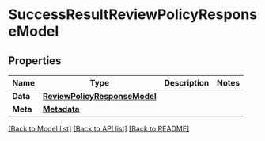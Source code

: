 # SuccessResultReviewPolicyResponseModel

## Properties

Name | Type | Description | Notes
------------ | ------------- | ------------- | -------------
**Data** | [**ReviewPolicyResponseModel**](ReviewPolicyResponseModel.md) |  | 
**Meta** | [**Metadata**](Metadata.md) |  | 

[[Back to Model list]](../README.md#documentation-for-models) [[Back to API list]](../README.md#documentation-for-api-endpoints) [[Back to README]](../README.md)


